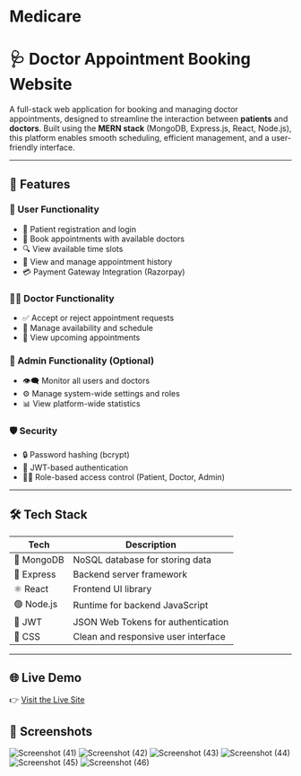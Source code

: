 # Medicare
# 🩺 Doctor Appointment Booking Website

A full-stack web application for booking and managing doctor appointments, designed to streamline the interaction between **patients** and **doctors**. Built using the **MERN stack** (MongoDB, Express.js, React, Node.js), this platform enables smooth scheduling, efficient management, and a user-friendly interface.

---

## 🚀 Features

### 👤 User Functionality
- 📝 Patient registration and login
- 📅 Book appointments with available doctors
- 🔍 View available time slots
- 🧾 View and manage appointment history
- 💳 Payment Gateway Integration (Razorpay)

### 🧑‍⚕️ Doctor Functionality
- ✅ Accept or reject appointment requests
- 📆 Manage availability and schedule
- 📄 View upcoming appointments

### 🔐 Admin Functionality (Optional)
- 👁️‍🗨️ Monitor all users and doctors
- ⚙️ Manage system-wide settings and roles
- 📊 View platform-wide statistics

### 🛡️ Security
- 🔒 Password hashing (bcrypt)
- 📄 JWT-based authentication
- 🧑‍💻 Role-based access control (Patient, Doctor, Admin)

---

## 🛠️ Tech Stack

| Tech       | Description                           |
|------------|---------------------------------------|
| 🧠 MongoDB | NoSQL database for storing data       |
| 🚂 Express | Backend server framework              |
| ⚛️ React   | Frontend UI library                   |
| 🟢 Node.js | Runtime for backend JavaScript        |
| 🔐 JWT     | JSON Web Tokens for authentication    |
| 💅 CSS     | Clean and responsive user interface   |

---

## 🌐 Live Demo

👉 [Visit the Live Site](https://medicare-frontend-a8f1.onrender.com)

## 📸 Screenshots
![Screenshot (41)](https://github.com/user-attachments/assets/f9c98069-30fe-4b48-92f2-870f5779e9b6)
![Screenshot (42)](https://github.com/user-attachments/assets/75d6fc04-15ad-4d51-9041-37c3e6c88d75)
![Screenshot (43)](https://github.com/user-attachments/assets/98333994-01a1-403d-a155-cdede0ad6570)
![Screenshot (44)](https://github.com/user-attachments/assets/1aa87fce-c974-4f0a-9a9c-29859885d588)
![Screenshot (45)](https://github.com/user-attachments/assets/b39d3e98-3e48-4b93-8478-be83da8359ce)
![Screenshot (46)](https://github.com/user-attachments/assets/7a253888-7141-48b5-8576-56a02676333d)











